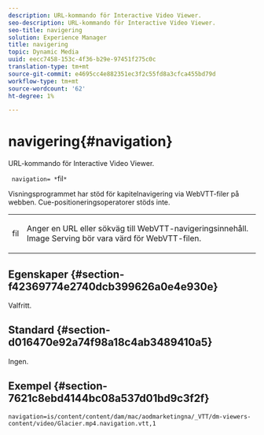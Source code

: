 ```yaml
---
description: URL-kommando för Interactive Video Viewer.
seo-description: URL-kommando för Interactive Video Viewer.
seo-title: navigering
solution: Experience Manager
title: navigering
topic: Dynamic Media
uuid: eecc7458-153c-4f36-b29e-97451f275c0c
translation-type: tm+mt
source-git-commit: e4695cc4e882351ec3f2c55fd8a3cfca455bd79d
workflow-type: tm+mt
source-wordcount: '62'
ht-degree: 1%

---
```



# navigering{#navigation}

URL-kommando för Interactive Video Viewer.

` navigation= *`fil`*`

Visningsprogrammet har stöd för kapitelnavigering via WebVTT-filer på webben. Cue-positioneringsoperatorer stöds inte.

<table id="table_C616483932C2482CA9794DDD7313FD7C"> 
 <tbody> 
  <tr> 
   <td colname="col1"> <p> <span class="codeph"> <span class="varname"> fil</span> </span> </p> </td> 
   <td colname="col2"> <p> Anger en URL eller sökväg till WebVTT-navigeringsinnehåll. Image Serving bör vara värd för WebVTT-filen. </p> </td> 
  </tr> 
 </tbody> 
</table>

## Egenskaper {#section-f42369774e2740dcb399626a0e4e930e}

Valfritt.

## Standard {#section-d016470e92a74f98a18c4ab3489410a5}

Ingen.

## Exempel {#section-7621c8ebd4144bc08a537d01bd9c3f2f}

```
navigation=is/content/content/dam/mac/aodmarketingna/_VTT/dm-viewers-content/video/Glacier.mp4.navigation.vtt,1
```


